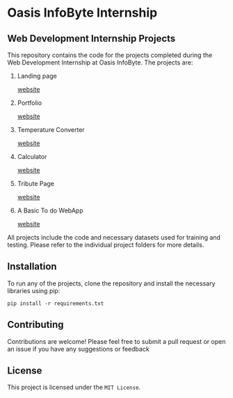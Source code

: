 # Oasis InfoByte Internship


## Web Development Internship Projects


This repository contains the code for the projects completed during the Web Development Internship at Oasis InfoByte. The projects are:
<ol>
  <li> Landing page </li>
  <p><a href="https://oibsip-task1.netlify.app/">website</a></p>
  
  <li> Portfolio </li>
  <p><a href="https://oibsip-task2.netlify.app/">website</a></p>
  
  <li> Temperature Converter </li>
  <p><a href="https://oibsip-task3.netlify.app/">website</a></p>
  
  <li> Calculator </li>
  <p><a href="https://oibsip-task4.netlify.app/">website</a></p>
  
  <li> Tribute Page </li>
  <p><a href="https://oibsip-task5.netlify.app/">website</a></p>
  
  <li> A Basic To do WebApp </li>
  <p><a href="https://oibsip-task6.netlify.app/">website</a></p>
  
  </ol>

All projects include the code and necessary datasets used for training and testing. Please refer to the individual project folders for more details.



## Installation
To run any of the projects, clone the repository and install the necessary libraries using pip:
```
pip install -r requirements.txt
```


## Contributing
Contributions are welcome! Please feel free to submit a pull request or open an issue if you have any suggestions or feedback


## License
This project is licensed under the `MIT License`.
